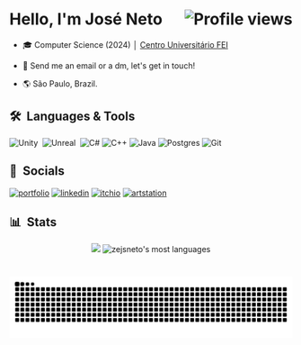 <h1 align="left">Hello, I'm José Neto <img align="right" src="https://komarev.com/ghpvc/?username=zejsneto&color=blue" alt="Profile views" /></h1>

- 🎓 Computer Science (2024) │ [Centro Universitário FEI](https://portal.fei.edu.br/)

<!--
- 💼 Currently working as a FQA Tester at [Red Cerberus](https://www.redcerberus.com/) 

- 👨‍💻 Take a look at my portfolio [josejsneto.com.br](https://josejsneto.com.br/)

- 📚 Learning Game Development
-->

<!---- ▶️ Subscribe to my channel [youtube.com/c/channelname](https://www.youtube.com/channel/link) -->

- 💬 Send me an email or a dm, let's get in touch!

- 🌎 São Paulo, Brazil.

## 🛠 &nbsp;Languages & Tools
![Unity](https://img.shields.io/badge/-Unity-05122A?style=flat&logo=unity)&nbsp;
![Unreal](https://img.shields.io/badge/-Unreal-05122A?style=flat&logo=unreal-engine)&nbsp;
![C#](https://img.shields.io/badge/c%23-%23239120.svg?style=for-the-badge&logo=csharp&logoColor=white)
![C++](https://img.shields.io/badge/c++-%2300599C.svg?style=for-the-badge&logo=c%2B%2B&logoColor=white)
![Java](https://img.shields.io/badge/java-%23ED8B00.svg?style=for-the-badge&logo=openjdk&logoColor=white)
![Postgres](https://img.shields.io/badge/postgres-%23316192.svg?style=for-the-badge&logo=postgresql&logoColor=white)
![Git](https://img.shields.io/badge/git-%23F05033.svg?style=for-the-badge&logo=git&logoColor=white)
<!--
![C#](https://img.shields.io/badge/c%23-%23239120.svg?style=for-the-badge&logo=csharp&logoColor=white)
![C++](https://img.shields.io/badge/c++-%2300599C.svg?style=for-the-badge&logo=c%2B%2B&logoColor=white)
![.Net](https://img.shields.io/badge/.NET-5C2D91?style=for-the-badge&logo=.net&logoColor=white)
![Java](https://img.shields.io/badge/java-%23ED8B00.svg?style=for-the-badge&logo=openjdk&logoColor=white)
![JavaScript](https://img.shields.io/badge/javascript-%23323330.svg?style=for-the-badge&logo=javascript&logoColor=%23F7DF1E)
![HTML5](https://img.shields.io/badge/html5-%23E34F26.svg?style=for-the-badge&logo=html5&logoColor=white)
![CSS3](https://img.shields.io/badge/css3-%231572B6.svg?style=for-the-badge&logo=css3&logoColor=white)
![Postgres](https://img.shields.io/badge/postgres-%23316192.svg?style=for-the-badge&logo=postgresql&logoColor=white)
![Git](https://img.shields.io/badge/git-%23F05033.svg?style=for-the-badge&logo=git&logoColor=white)
-->

<!---
![Python](https://img.shields.io/badge/python-3670A0?style=for-the-badge&logo=python&logoColor=ffdd54)



![Visual Studio Code](https://img.shields.io/badge/-Visual%20Studio%20Code-05122A?style=flat&logo=visual-studio-code&logoColor=007ACC)&nbsp;

![GitHub](https://img.shields.io/badge/-GitHub-05122A?style=flat&logo=github)&nbsp;
![Markdown](https://img.shields.io/badge/-Markdown-05122A?style=flat&logo=markdown)&nbsp;
![PostgreSQL](https://img.shields.io/badge/-PostgreSQL-05122A?style=flat&logo=postgresql)&nbsp;
![SQLite](https://img.shields.io/badge/-SQLite-05122A?style=flat&logo=sqlite)&nbsp;
![Java](https://img.shields.io/badge/-Java-05122A?style=flat&logo=java)&nbsp;
![MYSQL](https://img.shields.io/badge/-MYSQL-05122A?style=flat&logo=mysql)&nbsp;
![PostgreSQL](https://img.shields.io/badge/-postgreSQL-05122A?style=flat&logo=postgresql)&nbsp;
![React](https://img.shields.io/badge/-React-05122A?style=flat&logo=react)&nbsp;
![C](https://img.shields.io/badge/-C-05122A?style=flat&logo=C)&nbsp;
![C++](https://img.shields.io/badge/-C++-05122A?style=flat&logo=c%2B%2B)&nbsp;
![Arduino](https://img.shields.io/badge/-Arduino-05122A?style=flat&logo=arduino)&nbsp;
-->

## 📲 &nbsp;Socials
[![portfolio](https://img.shields.io/badge/my_portfolio-000?style=for-the-badge&logo=ko-fi&logoColor=white)](https://josejsneto.com.br/)
[![linkedin](https://img.shields.io/badge/linkedin-0A66C2?style=for-the-badge&logo=linkedin&logoColor=white)](https://www.linkedin.com/in/zejsneto/)
[![itchio](https://img.shields.io/badge/itch.io-FA5C5C?style=for-the-badge&logo=itch.io&logoColor=white)](https://zejsneto.itch.io/)
[![artstation](https://img.shields.io/badge/artstation-13AFF0?style=for-the-badge&logo=artstation&logoColor=white)](https://www.artstation.com/zejsneto)
<!--
<p align="left" style="background:yellow">
<a href="https://josejsneto.com.br/" target="_blank">
  <img align="center" src="https://img.shields.io/badge/-Portfolio-05122A?style=flat&logo=codepen" alt="codepen"/>
</a>  
  
<a href="https://linkedin.com/in/zejsneto" target="_blank">
  <img align="center" src="https://img.shields.io/badge/-Linkedin-05122A?style=flat&logo=linkedin" alt="linkedin"/>
</a> 

<a href="https://zejsneto.itch.io/" target="_blank">
  <img align="center" src="https://img.shields.io/badge/-Itch.io-05122A?style=flat&logo=Itch.io" alt="itch"/>
</a> 

<a href="https://www.artstation.com/zejsneto" target="_blank">
  <img align="center" src="https://img.shields.io/badge/-ArtStation-05122A?style=flat&logo=artstation" alt="artstation"/>
</a> 
<!---
<a href="https://www.youtube.com/channel/mychannel" target="_blank">
 <img align="center" src="https://img.shields.io/badge/-zejsneto-05122A?style=flat&logo=youtube" alt="youtube"/>
</a> 

</p>
-->

## 📊 &nbsp;Stats
<div align="center">
  <img height="180em" src="https://github-readme-stats.vercel.app/api?username=zejsneto&show_icons=true&theme=dark&include_all_commits=true&count_private=true"/>
  <img height="180em" src="https://github-readme-stats.vercel.app/api/top-langs/?username=zejsneto&layout=compact&theme=dark" alt="zejsneto's most languages"/>
</div>


#

<div align="center">
<source media="(prefers-color-scheme: dark)" srcset="https://raw.githubusercontent.com/zejsneto/zejsneto/output/github-contribution-grid-snake-dark.svg">
<source media="(prefers-color-scheme: light)" srcset="https://raw.githubusercontent.com/zejsneto/zejsneto/output/github-contribution-grid-snake-dark.svg">
<img align="center" alt="github contribution grid snake animation" src="https://raw.githubusercontent.com/zejsneto/zejsneto/output/github-contribution-grid-snake.svg">
</div>

